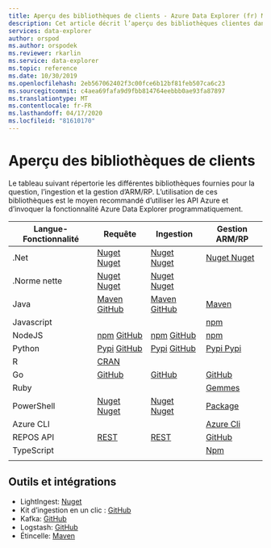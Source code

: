 ```yaml
---
title: Aperçu des bibliothèques de clients - Azure Data Explorer (fr) Microsoft Docs
description: Cet article décrit l’aperçu des bibliothèques clientes dans Azure Data Explorer.
services: data-explorer
author: orspod
ms.author: orspodek
ms.reviewer: rkarlin
ms.service: data-explorer
ms.topic: reference
ms.date: 10/30/2019
ms.openlocfilehash: 2eb567062402f3c00fce6b12bf81feb507ca6c23
ms.sourcegitcommit: c4aea69fafa9d9fbb814764eebbb0ae93fa87897
ms.translationtype: MT
ms.contentlocale: fr-FR
ms.lasthandoff: 04/17/2020
ms.locfileid: "81610170"
---
```

# <a name="client-libraries-overview"></a>Aperçu des bibliothèques de clients

Le tableau suivant répertorie les différentes bibliothèques fournies pour la question, l’ingestion et la gestion d’ARM/RP. L’utilisation de ces bibliothèques est le moyen recommandé d’utiliser les API Azure et d’invoquer la fonctionnalité Azure Data Explorer programmatiquement. 


|    Langue-Fonctionnalité        |    Requête        |    Ingestion        |    Gestion ARM/RP        |
|------------------------------    |--------------------------------------------------------------------------------------------------------------------------------------------------------------------------------------------------------------------------------------------    |--------------------------------------------------------------------------------------------------------------------------------------------------------------------    |------------------------------------------------------------------------------------------------------------------------------    |
|    .Net        |    [Nuget Nuget](https://www.nuget.org/packages/Microsoft.Azure.Kusto.Data/)            |    [Nuget Nuget](https://www.nuget.org/packages/Microsoft.Azure.Kusto.Ingest/)        |    [Nuget Nuget](https://www.nuget.org/packages/Microsoft.Azure.Management.Kusto/1.0.0)         |
|    .Norme nette        |    [Nuget Nuget](https://www.nuget.org/packages/Microsoft.Azure.Kusto.Data.NETStandard/)        |    [Nuget Nuget](https://www.nuget.org/packages/Microsoft.Azure.Kusto.Ingest.NETStandard/)        |            |
|    Java        |    [Maven](https://mvnrepository.com/artifact/com.microsoft.azure.kusto/kusto-data) [GitHub](https://github.com/Azure/azure-kusto-java/tree/master/data)        |    [Maven](https://mvnrepository.com/artifact/com.microsoft.azure.kusto/kusto-ingest) [GitHub](https://github.com/Azure/azure-kusto-java/tree/master/ingest)        |    [Maven](https://mvnrepository.com/artifact/com.microsoft.azure.kusto.v2019_01_21/azure-mgmt-kusto)        |
|    Javascript        |             |             |    [npm](https://www.npmjs.com/package/@azure/arm-kusto)         |
|    NodeJS        |    [npm](https://www.npmjs.com/package/azure-kusto-data) [GitHub](https://github.com/Azure/azure-kusto-node/tree/master/azure-kusto-data)        |    [npm](https://www.npmjs.com/package/azure-kusto-ingest)       [GitHub](https://github.com/Azure/azure-kusto-node/tree/master/azure-kusto-ingest)        |    [npm](https://www.npmjs.com/package/azure-arm-kusto/v/2.0.0)        |
|    Python        |    [Pypi](https://pypi.org/project/azure-kusto-ingest/)    [GitHub](https://github.com/Azure/azure-kusto-python/tree/master/azure-kusto-data)        |    [Pypi](https://pypi.org/project/azure-kusto-data/)      [GitHub](https://github.com/Azure/azure-kusto-python/tree/master/azure-kusto-ingest)        |    [Pypi Pypi](https://pypi.org/project/azure-mgmt-kusto/0.3.0/)        |
|    R        |    [CRAN](https://cran.r-project.org/web/packages/AzureKusto/index.html)               |             |            |
|    Go        |    [GitHub](https://github.com/Azure/azure-kusto-go)        |    [GitHub](https://github.com/Azure/azure-kusto-go/tree/master/kusto/ingest)        |        [GitHub](https://github.com/Azure/azure-sdk-for-go/tree/master/services/kusto/mgmt/2019-01-21/kusto)        |
|    Ruby        |             |             |    [Gemmes](https://rubygems.org/gems/azure_mgmt_kusto/versions/0.17.1)         |
|    PowerShell        |    [Nuget Nuget](https://www.nuget.org/packages/Microsoft.Azure.Kusto.Tools/)        |    [Nuget Nuget](https://www.nuget.org/packages/Microsoft.Azure.Kusto.Tools/)        |    [Package](https://www.powershellgallery.com/packages/Az.Kusto/)         |
|    Azure CLI        |             |             |    [Azure Cli](https://docs.microsoft.com/cli/azure/install-azure-cli-windows?view=azure-cli-latest)         |
|    REPOS API        |    [REST](rest/index.md)        |    [REST](rest/index.md)        |     [GitHub](https://github.com/Azure/azure-rest-api-specs/tree/master/specification/azure-kusto/resource-manager/Microsoft.Kusto)         |
|    TypeScript        |             |             |        [Npm](https://www.npmjs.com/package/@azure/arm-kusto/v/2.0.0)        |
|      |      |      |      |


## <a name="tools-and-integrations"></a>Outils et intégrations

* LightIngest: [Nuget](https://www.nuget.org/packages/Microsoft.Azure.Kusto.Tools/) 
* Kit d’ingestion en un clic : [GitHub](https://github.com/Azure/azure-kusto-ingestion-tools) 
* Kafka: [GitHub](https://github.com/Azure/kafka-sink-azure-kustoLogstash)
* Logstash: [GitHub](https://github.com/Azure/logstash-output-kusto) 
* Étincelle: [Maven](https://mvnrepository.com/artifact/com.microsoft.azure.kusto/spark-kusto-connector)